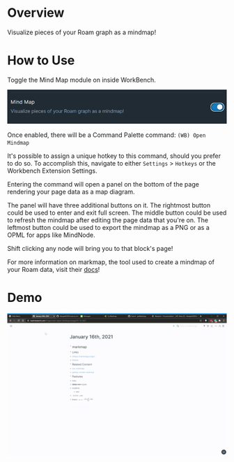 # Overview

Visualize pieces of your Roam graph as a mindmap!

# How to Use

Toggle the Mind Map module on inside WorkBench.

![](media/toggle-mind-map.png)

Once enabled, there will be a Command Palette command: `(WB) Open Mindmap`

It's possible to assign a unique hotkey to this command, should you prefer to do so. To accomplish this, navigate to either `Settings` > `Hotkeys` or the Workbench Extension Settings.

Entering the command will open a panel on the bottom of the page rendering your page data as a map diagram.

The panel will have three additional buttons on it. The rightmost button could be used to enter and exit full screen. The middle button could be used to refresh the mindmap after editing the page data that you're on. The leftmost button could be used to export the mindmap as a PNG or as a OPML for apps like MindNode.

Shift clicking any node will bring you to that block's page!

For more information on markmap, the tool used to create a mindmap of your Roam data, visit their [docs](https://markmap.js.org/docs#what-is-markmap)!

# Demo

![Mind Map Demo](media/mind-map-demo.gif)
